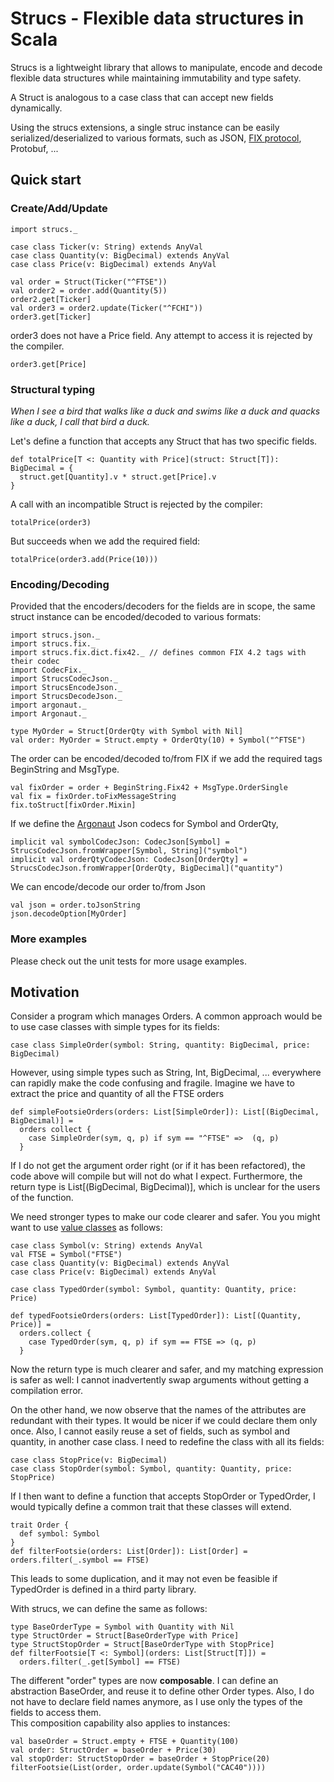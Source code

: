 # Strucs - Flexible data structures in Scala

Strucs is a lightweight library that allows to manipulate, encode and decode flexible data structures while maintaining immutability and type safety.

A Struct is analogous to a case class that can accept new fields dynamically.

Using the strucs extensions, a single struc instance can be easily serialized/deserialized to various formats, such as JSON, [FIX protocol](https://en.wikipedia.org/wiki/Financial_Information_eXchange), Protobuf, ...
  
## Quick start

### Create/Add/Update

```tut:silent
import strucs._

case class Ticker(v: String) extends AnyVal
case class Quantity(v: BigDecimal) extends AnyVal
case class Price(v: BigDecimal) extends AnyVal
```
```tut
val order = Struct(Ticker("^FTSE"))
val order2 = order.add(Quantity(5))
order2.get[Ticker]
val order3 = order2.update(Ticker("^FCHI"))
order3.get[Ticker]
```
order3 does not have a Price field. Any attempt to access it is rejected by the compiler.
```tut:fail
order3.get[Price]
```

### Structural typing
*When I see a bird that walks like a duck and swims like a duck and quacks like a duck, I call that bird a duck.*

Let's define a function that accepts any Struct that has two specific fields.
```tut
def totalPrice[T <: Quantity with Price](struct: Struct[T]): BigDecimal = {
  struct.get[Quantity].v * struct.get[Price].v
}
```
A call with an incompatible Struct is rejected by the compiler:  
```tut:fail
totalPrice(order3)
```
But succeeds when we add the required field:
```tut
totalPrice(order3.add(Price(10)))
```


### Encoding/Decoding
Provided that the encoders/decoders for the fields are in scope, the same struct instance can be encoded/decoded to various formats:
```tut:silent
import strucs.json._
import strucs.fix._
import strucs.fix.dict.fix42._ // defines common FIX 4.2 tags with their codec
import CodecFix._
import StrucsCodecJson._
import StrucsEncodeJson._
import StrucsDecodeJson._
import argonaut._
import Argonaut._

type MyOrder = Struct[OrderQty with Symbol with Nil]
val order: MyOrder = Struct.empty + OrderQty(10) + Symbol("^FTSE")
```
The order can be encoded/decoded to/from FIX if we add the required tags BeginString and MsgType. 
```tut
val fixOrder = order + BeginString.Fix42 + MsgType.OrderSingle
val fix = fixOrder.toFixMessageString
fix.toStruct[fixOrder.Mixin]
```
If we define the [Argonaut](http://argonaut.io/) Json codecs for Symbol and OrderQty,
```tut:silent
implicit val symbolCodecJson: CodecJson[Symbol] = StrucsCodecJson.fromWrapper[Symbol, String]("symbol")
implicit val orderQtyCodecJson: CodecJson[OrderQty] = StrucsCodecJson.fromWrapper[OrderQty, BigDecimal]("quantity")
```
We can encode/decode our order to/from Json
```tut
val json = order.toJsonString
json.decodeOption[MyOrder]
```

### More examples
Please check out the unit tests for more usage examples.

## Motivation
Consider a program which manages Orders.
A common approach would be to use case classes with simple types for its fields: 
```tut
case class SimpleOrder(symbol: String, quantity: BigDecimal, price: BigDecimal)
```
However, using simple types such as String, Int, BigDecimal, ... everywhere can rapidly make the code confusing and fragile.
Imagine we have to extract the price and quantity of all the FTSE orders 
```tut
def simpleFootsieOrders(orders: List[SimpleOrder]): List[(BigDecimal, BigDecimal)] = 
  orders collect {
    case SimpleOrder(sym, q, p) if sym == "^FTSE" =>  (q, p)
  }
```
If I do not get the argument order right (or if it has been refactored), the code above will compile but will not do what I expect.
Furthermore, the return type is List[(BigDecimal, BigDecimal)], which is unclear for the users of the function. 


We need stronger types to make our code clearer and safer. You you might want to use [value classes](http://docs.scala-lang.org/overviews/core/value-classes.html) as follows:
```tut:silent
case class Symbol(v: String) extends AnyVal
val FTSE = Symbol("FTSE")
case class Quantity(v: BigDecimal) extends AnyVal
case class Price(v: BigDecimal) extends AnyVal

case class TypedOrder(symbol: Symbol, quantity: Quantity, price: Price)
```
```tut
def typedFootsieOrders(orders: List[TypedOrder]): List[(Quantity, Price)] = 
  orders.collect {
    case TypedOrder(sym, q, p) if sym == FTSE => (q, p)
  }
```
Now the return type is much clearer and safer, and my matching expression is safer as well: 
I cannot inadvertently swap arguments without getting a compilation error.

On the other hand, we now observe that the names of the attributes are redundant with their types. 
It would be nicer if we could declare them only once.
Also, I cannot easily reuse a set of fields, such as symbol and quantity, in another case class. I need to redefine the class with all its fields:
```tut
case class StopPrice(v: BigDecimal)
case class StopOrder(symbol: Symbol, quantity: Quantity, price: StopPrice)
```
If I then want to define a function that accepts StopOrder or TypedOrder, I would typically define a common trait that these classes will extend.
```tut
trait Order {
  def symbol: Symbol 
}
def filterFootsie(orders: List[Order]): List[Order] = orders.filter(_.symbol == FTSE)
```
This leads to some duplication, and it may not even be feasible if TypedOrder is defined in a third party library.
 
With strucs, we can define the same as follows:
```tut:silent
type BaseOrderType = Symbol with Quantity with Nil
type StructOrder = Struct[BaseOrderType with Price]
type StructStopOrder = Struct[BaseOrderType with StopPrice]
def filterFootsie[T <: Symbol](orders: List[Struct[T]]) = 
  orders.filter(_.get[Symbol] == FTSE)
```
The different "order" types are now **composable**. I can define an abstraction BaseOrder, and reuse it to define other Order types. 
Also, I do not have to declare field names anymore, as I use only the types of the fields to access them.  
This composition capability also applies to instances:

```tut
val baseOrder = Struct.empty + FTSE + Quantity(100)
val order: StructOrder = baseOrder + Price(30)
val stopOrder: StructStopOrder = baseOrder + StopPrice(20)
filterFootsie(List(order, order.update(Symbol("CAC40"))))

```  

